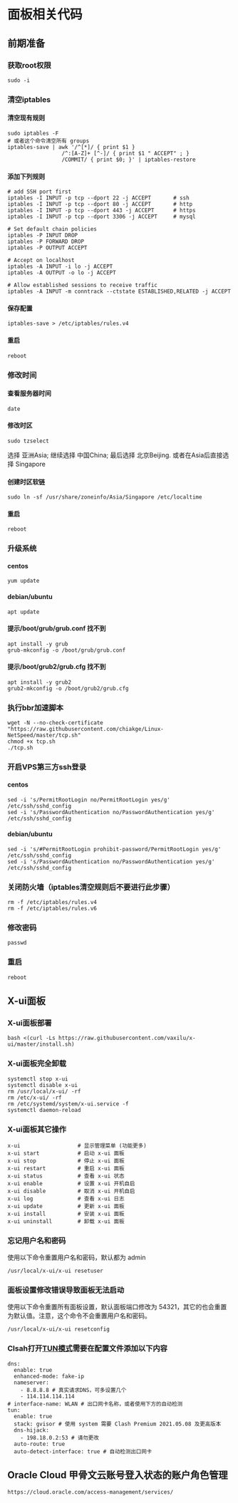 # 面板相关代码
## 前期准备
### 获取root权限
```
sudo -i
```
### 清空iptables
#### 清空现有规则
```
sudo iptables -F
# 或者这个命令清空所有 groups
iptables-save | awk '/^[*]/ { print $1 } 
                 /^:[A-Z]+ [^-]/ { print $1 " ACCEPT" ; }
                 /COMMIT/ { print $0; }' | iptables-restore
```
#### 添加下列规则
```
# add SSH port first
iptables -I INPUT -p tcp --dport 22 -j ACCEPT		# ssh
iptables -I INPUT -p tcp --dport 80 -j ACCEPT   	# http
iptables -I INPUT -p tcp --dport 443 -j ACCEPT		# https
iptables -I INPUT -p tcp --dport 3306 -j ACCEPT		# mysql

# Set default chain policies
iptables -P INPUT DROP
iptables -P FORWARD DROP
iptables -P OUTPUT ACCEPT

# Accept on localhost
iptables -A INPUT -i lo -j ACCEPT
iptables -A OUTPUT -o lo -j ACCEPT

# Allow established sessions to receive traffic
iptables -A INPUT -m conntrack --ctstate ESTABLISHED,RELATED -j ACCEPT
```
#### 保存配置
```
iptables-save > /etc/iptables/rules.v4
```
#### 重启
```
reboot
```
### 修改时间
#### 查看服务器时间
```
date
```
#### 修改时区
```
sudo tzselect
```
选择 亚洲Asia;
继续选择 中国China;
最后选择 北京Beijing.
或者在Asia后直接选择 Singapore
#### 创建时区软链
```
sudo ln -sf /usr/share/zoneinfo/Asia/Singapore /etc/localtime
```
#### 重启
```
reboot
```
### 升级系统
#### centos
```
yum update
```
#### debian/ubuntu
```
apt update
```
#### 提示/boot/grub/grub.conf 找不到
```
apt install -y grub
grub-mkconfig -o /boot/grub/grub.conf
```
#### 提示/boot/grub2/grub.cfg 找不到
```
apt install -y grub2
grub2-mkconfig -o /boot/grub2/grub.cfg
```
### 执行bbr加速脚本
```
wget -N --no-check-certificate "https://raw.githubusercontent.com/chiakge/Linux-NetSpeed/master/tcp.sh"
chmod +x tcp.sh
./tcp.sh
```
### 开启VPS第三方ssh登录
#### centos
```
sed -i 's/PermitRootLogin no/PermitRootLogin yes/g' /etc/ssh/sshd_config
sed -i 's/PasswordAuthentication no/PasswordAuthentication yes/g' /etc/ssh/sshd_config
```
#### debian/ubuntu
```
sed -i 's/#PermitRootLogin prohibit-password/PermitRootLogin yes/g' /etc/ssh/sshd_config
sed -i 's/PasswordAuthentication no/PasswordAuthentication yes/g' /etc/ssh/sshd_config
```

### 关闭防火墙（iptables清空规则后不要进行此步骤）
```
rm -f /etc/iptables/rules.v4
rm -f /etc/iptables/rules.v6
```
### 修改密码
```
passwd
```
### 重启
```
reboot
```
## X-ui面板
### X-ui面板部署
```
bash <(curl -Ls https://raw.githubusercontent.com/vaxilu/x-ui/master/install.sh)
```
### X-ui面板完全卸载
```
systemctl stop x-ui
systemctl disable x-ui
rm /usr/local/x-ui/ -rf
rm /etc/x-ui/ -rf
rm /etc/systemd/system/x-ui.service -f
systemctl daemon-reload
```
### X-ui面板其它操作
```
x-ui                  # 显示管理菜单 (功能更多)
x-ui start            # 启动 x-ui 面板
x-ui stop             # 停止 x-ui 面板
x-ui restart          # 重启 x-ui 面板
x-ui status           # 查看 x-ui 状态
x-ui enable           # 设置 x-ui 开机自启
x-ui disable          # 取消 x-ui 开机自启
x-ui log              # 查看 x-ui 日志
x-ui update           # 更新 x-ui 面板
x-ui install          # 安装 x-ui 面板
x-ui uninstall        # 卸载 x-ui 面板
```
### 忘记用户名和密码
使用以下命令重置用户名和密码，默认都为 admin
```
/usr/local/x-ui/x-ui resetuser
```
### 面板设置修改错误导致面板无法启动
使用以下命令重置所有面板设置，默认面板端口修改为 54321，其它的也会重置为默认值。注意，这个命令不会重置用户名和密码。
```
/usr/local/x-ui/x-ui resetconfig
```
### Clsah打开[TUN模式](https://docs.cfw.lbyczf.com/contents/tun.html)需要在配置文件添加以下内容
```
dns:
  enable: true
  enhanced-mode: fake-ip
  nameserver:
    - 8.8.8.8 # 真实请求DNS，可多设置几个
    - 114.114.114.114
# interface-name: WLAN # 出口网卡名称，或者使用下方的自动检测
tun:
  enable: true
  stack: gvisor # 使用 system 需要 Clash Premium 2021.05.08 及更高版本
  dns-hijack:
    - 198.18.0.2:53 # 请勿更改
  auto-route: true
  auto-detect-interface: true # 自动检测出口网卡 
```
## Oracle Cloud 甲骨文云账号登入状态的账户角色管理
```
https://cloud.oracle.com/access-management/services/
```
